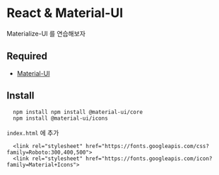 # React & Material-UI

Materialize-UI 를 연습해보자

## Required

- [Material-UI](https://material-ui.com/)

## Install

```sh
  npm install npm install @material-ui/core
  npm install @material-ui/icons
```

`index.html` 에 추가

```
  <link rel="stylesheet" href="https://fonts.googleapis.com/css?family=Roboto:300,400,500">
  <link rel="stylesheet" href="https://fonts.googleapis.com/icon?family=Material+Icons">
```
